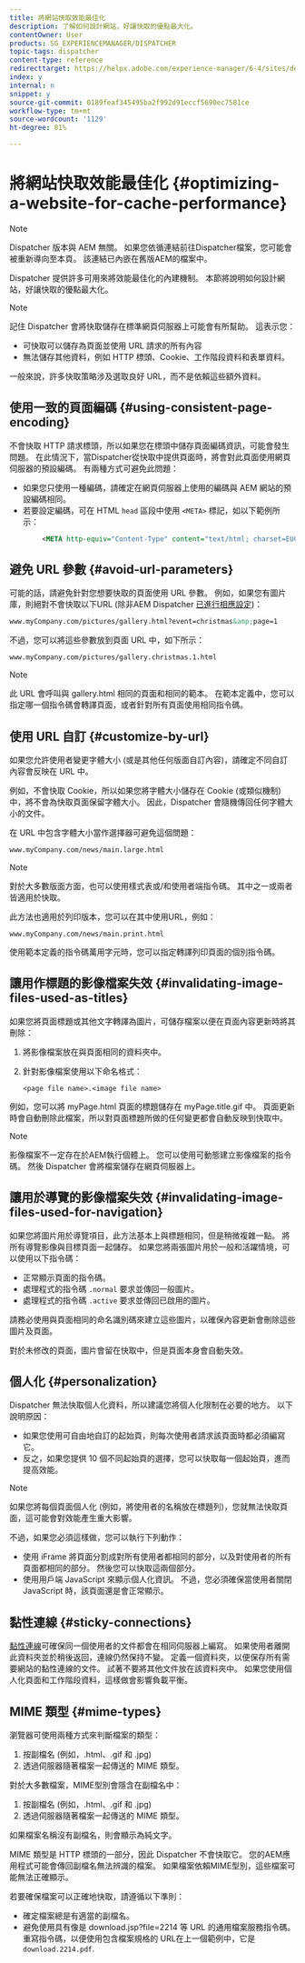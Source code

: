 ```yaml
---
title: 將網站快取效能最佳化
description: 了解如何設計網站，好讓快取的優點最大化。
contentOwner: User
products: SG_EXPERIENCEMANAGER/DISPATCHER
topic-tags: dispatcher
content-type: reference
redirecttarget: https://helpx.adobe.com/experience-manager/6-4/sites/deploying/using/configuring-performance.html
index: y
internal: n
snippet: y
source-git-commit: 0189feaf345495ba2f992d91eccf5690ec7581ce
workflow-type: tm+mt
source-wordcount: '1129'
ht-degree: 81%

---
```



# 將網站快取效能最佳化 {#optimizing-a-website-for-cache-performance}

<!-- 

Comment Type: remark
Last Modified By: Silviu Raiman (raiman)
Last Modified Date: 2017-10-25T04:13:34.919-0400

<p>This is a redirect to /experience-manager/6-2/sites/deploying/using/configuring-performance.html</p>

 -->

>[!NOTE]
>
>Dispatcher 版本與 AEM 無關。 如果您依循連結前往Dispatcher檔案，您可能會被重新導向至本頁。 該連結已內嵌在舊版AEM的檔案中。

Dispatcher 提供許多可用來將效能最佳化的內建機制。 本節將說明如何設計網站，好讓快取的優點最大化。

>[!NOTE]
>
>記住 Dispatcher 會將快取儲存在標準網頁伺服器上可能會有所幫助。 這表示您：
>
>* 可快取可以儲存為頁面並使用 URL 請求的所有內容
>* 無法儲存其他資料，例如 HTTP 標頭、Cookie、工作階段資料和表單資料。
>
>一般來說，許多快取策略涉及選取良好 URL，而不是依賴這些額外資料。

## 使用一致的頁面編碼 {#using-consistent-page-encoding}

不會快取 HTTP 請求標頭，所以如果您在標頭中儲存頁面編碼資訊，可能會發生問題。 在此情況下，當Dispatcher從快取中提供頁面時，將會對此頁面使用網頁伺服器的預設編碼。 有兩種方式可避免此問題：

* 如果您只使用一種編碼，請確定在網頁伺服器上使用的編碼與 AEM 網站的預設編碼相同。
* 若要設定編碼，可在 HTML `head` 區段中使用 `<META>` 標記，如以下範例所示：

```xml
        <META http-equiv="Content-Type" content="text/html; charset=EUC-JP">
```

## 避免 URL 參數 {#avoid-url-parameters}

可能的話，請避免針對您想要快取的頁面使用 URL 參數。 例如，如果您有圖片庫，則絕對不會快取以下URL (除非AEM Dispatcher [已進行相應設定](dispatcher-configuration.md#main-pars_title_24))：

```xml
www.myCompany.com/pictures/gallery.html?event=christmas&amp;page=1
```

不過，您可以將這些參數放到頁面 URL 中，如下所示：

```xml
www.myCompany.com/pictures/gallery.christmas.1.html
```

>[!NOTE]
>
>此 URL 會呼叫與 gallery.html 相同的頁面和相同的範本。 在範本定義中，您可以指定哪一個指令碼會轉譯頁面，或者針對所有頁面使用相同指令碼。

## 使用 URL 自訂 {#customize-by-url}

如果您允許使用者變更字體大小 (或是其他任何版面自訂內容)，請確定不同自訂內容會反映在 URL 中。

例如，不會快取 Cookie，所以如果您將字體大小儲存在 Cookie (或類似機制) 中，將不會為快取頁面保留字體大小。 因此，Dispatcher 會隨機傳回任何字體大小的文件。

在 URL 中包含字體大小當作選擇器可避免這個問題：

```xml
www.myCompany.com/news/main.large.html
```

>[!NOTE]
>
>對於大多數版面方面，也可以使用樣式表或/和使用者端指令碼。 其中之一或兩者皆適用於快取。
>
>此方法也適用於列印版本，您可以在其中使用URL，例如：
>
>`www.myCompany.com/news/main.print.html`
>
>使用範本定義的指令碼萬用字元時，您可以指定轉譯列印頁面的個別指令碼。

## 讓用作標題的影像檔案失效 {#invalidating-image-files-used-as-titles}

如果您將頁面標題或其他文字轉譯為圖片，可儲存檔案以便在頁面內容更新時將其刪除：

1. 將影像檔案放在與頁面相同的資料夾中。
1. 針對影像檔案使用以下命名格式：

   `<page file name>.<image file name>`

例如，您可以將 myPage.html 頁面的標題儲存在 myPage.title.gif 中。 頁面更新時會自動刪除此檔案，所以對頁面標題所做的任何變更都會自動反映到快取中。

>[!NOTE]
>
>影像檔案不一定存在於AEM執行個體上。 您可以使用可動態建立影像檔案的指令碼。 然後 Dispatcher 會將檔案儲存在網頁伺服器上。

## 讓用於導覽的影像檔案失效 {#invalidating-image-files-used-for-navigation}

如果您將圖片用於導覽項目，此方法基本上與標題相同，但是稍微複雜一點。 將所有導覽影像與目標頁面一起儲存。 如果您將兩張圖片用於一般和活躍情境，可以使用以下指令碼：

* 正常顯示頁面的指令碼。
* 處理程式的指令碼 `.normal` 要求並傳回一般圖片。
* 處理程式的指令碼 `.active` 要求並傳回已啟用的圖片。

請務必使用與頁面相同的命名識別碼來建立這些圖片，以確保內容更新會刪除這些圖片及頁面。

對於未修改的頁面，圖片會留在快取中，但是頁面本身會自動失效。

## 個人化 {#personalization}

Dispatcher 無法快取個人化資料，所以建議您將個人化限制在必要的地方。 以下說明原因：

* 如果您使用可自由地自訂的起始頁，則每次使用者請求該頁面時都必須編寫它。
* 反之，如果您提供 10 個不同起始頁的選擇，您可以快取每一個起始頁，進而提高效能。

>[!NOTE]
>
>如果您將每個頁面個人化 (例如，將使用者的名稱放在標題列)，您就無法快取頁面，這可能會對效能產生重大影響。
>
>不過，如果您必須這樣做，您可以執行下列動作：
>
>* 使用 iFrame 將頁面分割成對所有使用者都相同的部分，以及對使用者的所有頁面都相同的部分。 然後您可以快取這兩個部分。
>* 使用用戶端 JavaScript 來顯示個人化資訊。 不過，您必須確保當使用者關閉 JavaScript 時，該頁面還是會正常顯示。
>

## 黏性連線 {#sticky-connections}

[黏性連線](dispatcher.md#TheBenefitsofLoadBalancing)可確保同一個使用者的文件都會在相同伺服器上編寫。 如果使用者離開此資料夾並於稍後返回，連線仍然保持不變。 定義一個資料夾，以便保存所有需要網站的黏性連線的文件。 試著不要將其他文件放在該資料夾中。 如果您使用個人化頁面和工作階段資料，這樣做會影響負載平衡。

## MIME 類型 {#mime-types}

瀏覽器可使用兩種方式來判斷檔案的類型：

1. 按副檔名 (例如，.html、.gif 和 .jpg)
1. 透過伺服器隨著檔案一起傳送的 MIME 類型。

對於大多數檔案，MIME型別會隱含在副檔名中：

1. 按副檔名 (例如，.html、.gif 和 .jpg)
1. 透過伺服器隨著檔案一起傳送的 MIME 類型。

如果檔案名稱沒有副檔名，則會顯示為純文字。

MIME 類型是 HTTP 標頭的一部分，因此 Dispatcher 不會快取它。 您的AEM應用程式可能會傳回副檔名無法辨識的檔案。 如果檔案依賴MIME型別，這些檔案可能無法正確顯示。

若要確保檔案可以正確地快取，請遵循以下準則：

* 確定檔案總是有適當的副檔名。
* 避免使用具有像是 download.jsp?file=2214 等 URL 的通用檔案服務指令碼。 重寫指令碼，以便使用包含檔案規格的 URL在上一個範例中，它是 `download.2214.pdf`.

